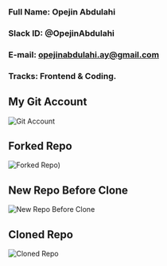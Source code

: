 ### Full Name: Opejin Abdulahi

### Slack ID: @OpejinAbdulahi

### E-mail: opejinabdulahi.ay@gmail.com

### Tracks: Frontend & Coding.

## My Git Account 
![Git Account](https://user-images.githubusercontent.com/61162767/80765055-fd763280-8b39-11ea-8b9e-0d49f95b89f4.png)

## Forked Repo
![Forked Repo](https://user-images.githubusercontent.com/61162767/80765236-737a9980-8b3a-11ea-9056-52c34076baa7.png))

## New Repo Before Clone
![New Repo Before Clone](https://user-images.githubusercontent.com/61162767/80766275-f866b280-8b3c-11ea-94bb-5d584f5b67b1.png)

## Cloned Repo
![Cloned Repo](https://user-images.githubusercontent.com/61162767/80765739-ab361100-8b3b-11ea-8680-6b6b2999cfbd.png)


